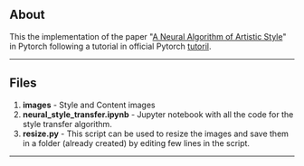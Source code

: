 ## About
This the implementation of the paper "<a href="https://arxiv.org/pdf/1508.06576.pdf">A Neural Algorithm of Artistic Style</a>" in Pytorch following a tutorial in official Pytorch <a href="https://pytorch.org/tutorials/advanced/neural_style_tutorial.html#sphx-glr-advanced-neural-style-tutorial-py">tutoril</a>.

---

## Files

1. **images** - Style and Content images
2. **neural_style_transfer.ipynb** - Jupyter notebook with all the code for the style transfer algorithm.
3. **resize.py** - This script can be used to resize the images and save them in a folder (already created) by editing few lines in the script.

---
